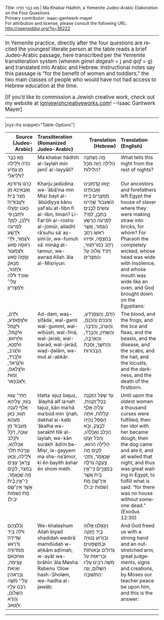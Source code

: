 <html>
<head></head>
<body>
Title: מַא כְׄבַּר הַדִׄה | Ma Khəbar Hādhih, a Yemenite Judeo-Arabic Elaboration on the Four Questions<br />
Primary contributor: isaac-gantwerk-mayer<br />
For attribution and license, please consult the following URL: <a href="http://opensiddur.org/?p=36222">http://opensiddur.org/?p=36222</a>
<p />
<hr />

<div class="english" lang="en" style="font-size: 1.2em;">
In Yemenite practice, directly after the four questions are recited the youngest literate person at the table reads a brief Judeo-Arabic passage, here transcribed per the Yemenite transliteration system (wherein <em>gimel dagesh</em> = j and <em>qof</em> = g) and translated into Arabic and Hebrew. Instructional notes say this passage is "for the benefit of women and toddlers," the two main classes of people who would have not had access to Hebrew education at the time.

[If you’d like to commission a Jewish creative work, check out my website at <a href="http://igmjewishcreativeworks.com">igmjewishcreativeworks.com</a>! --Isaac Gantwerk Mayer]
</div>

<hr />

[xyz-ihs snippet="Table-Options"]<table style="margin-left: auto; margin-right: auto;" class="draggable">
<thead><tr><th id="x" style="text-align: right;">Source (Judeo-Arabic)</th><th style="text-align: left;">Transliteration (Romanized Judeo-Arabic)</th><th style="text-align: right;">Translation (Hebrew)</th><th style="text-align: left;">Translation (English)</th></tr></thead>
<tbody>
<tr><td style="vertical-align:top;">
<div class="judeo-arabic" lang="jrb">
מַא כְׄבַּר הַדִׄה ﭏַלַילַהּ מִן גְּמִיע ﭏַלְיִאַלִי?
</span></div></td>

<td style="vertical-align:top;">
<div class="romanized-transliteration" lang="jrb">
Ma khəbar hādhih al-laylah min jəmīʿ al-ləyyāli?
</span></div></td>

<td style="vertical-align:top;">
<div class="commentary" lang="he">
מָה נִשְׁתַּנָּה הַלַּיְלָה הַזֶּה מִכׇּל הַלֵּילוֹת?
</span></div></td>
 
<td style="vertical-align:top;">
<div class="english" lang="en">
What tells this night from the rest of nights?
</div></td></tr>


<tr><td style="vertical-align:top;">
<div class="judeo-arabic" lang="jrb">
כַׄרגּוּ גְּדּוּדִּנַא וְאַבַּאיְנַא מִן מִצר בַּיתּ ﭏַעֲבּוּדִּיַה̈ כַּאנוּ יַפְעֲלוּ ﭏַתִּבּן פִי ﭏַלִבּן, לִמַן? לְפַרעֹה ﭏַרָשָׁע ﭏַגָּמוּר, ﭏַדִׄי רַאסֻה סַאע ﭏַצִמעוּר וְפֻמֻה סַאע מִנַאק ﭏַתַּנוּר, ואַורַדּ ﭏלה עֲלַי׳ ﭏַמִצְריוּן:
</span></div></td>

<td style="vertical-align:top;">
<div class="romanized-transliteration" lang="jrb">
Kharju jədūdina wə-ʾābāʾina min Miṣr bayt al-ʿăbūdiyya kānu yafʿalu at-tibn fi al-libn, liman? Li-Farʿöh ar-rosho al-jomūr, alladhī rāʾsuhu sāʿ aṣ-ṣimʿūr, wə-fumuh sāʿ mināg at-tannur, wə-awrad Allah ʿăla al-Miṣriyun:
</span></div></td>

<td style="vertical-align:top;">
<div class="commentary" lang="he">
יָצְאוּ קַדְמוֹנֵינוּ וַאֲבוֹתֵינוּ מִמִּצְרַיִם בֵּית הַשִּׁעְבּוּד שֶׁהָיִינוּ עוֹשִׂים לְבָנִים בַּתֶּבֶן, לְמִי? לְפַרְעֹה הָרָשָׁע הַגָּמוּר, אֲשֶׁר רֹאשׁוֹ רָחָב בְּחֻצְפָּה, וּפִיהוּ רָחָב כְּמוֹ־תַּנּוּר, וַיּוֹרֶד אֱלוֹהַּ עַל הַמִּצְרִים:
</span></div></td>
 
<td style="vertical-align:top;">
<div class="english" lang="en">
Our ancestors and forefathers left Egypt the house of slaver where they were making straw into bricks, for whom? For Pharaoh the completely wicked, whose head was wide with insolence, and whose mouth was wide like an oven, and God brought down on the Egyptians:
</div></td></tr>


<tr><td style="vertical-align:top;">
<div class="judeo-arabic" lang="jrb">
ﭏַדַּם, וﭏַצִפַאדִּע, ﭏַקַמל וﭏַקֻמּל, וﭏַוִחוּשׁ, וﭏַפִנַא, וﭏַגְּרַבּ, וﭏַבְּרַדּ, וﭏַגְּרַאדּ, וﭏַצְׄלַאם, וְמוּתּ ﭏַאַבּכַּאר.
</span></div></td>

<td style="vertical-align:top;">
<div class="romanized-transliteration" lang="jrb">
Ad-dam, waṣ-ṣifādaʿ, wal-gaml wal-gumml, wal-wiḥūsh, wal-finā, wal-jərab, wal-bərad, wal-jərād, waḍ-ḍəlām, wə-mut al-abkār.  
</span></div></td>

<td style="vertical-align:top;">
<div class="commentary" lang="he">
הַדָּם, וְהַצְּפַרְדֵּעַ, וְהַכִּנִּים וְהַכִּנָּם, וְהֶעָרֹב, וְהַדֶּבֶר, וְהַשְּׁחִין, וְהַבָּרָד, וְהָאַרְבֶּה, וְהַחֹשֶׁךְ, וּמַכַּת הַבְּכוֹרוֹת.
</span></div></td>
 
<td style="vertical-align:top;">
<div class="english" lang="en">
The blood, and the frogs, and the lice and fleas, and the beasts, and the disease, and the scabs, and the hail, and the locusts, and the darkness, and the death of the firstborn.
</div></td></tr>


<tr><td style="vertical-align:top;">
<div class="judeo-arabic" lang="jrb">
חַתַּי׳  עֲגּוּז בְּגּוּז, עֲלַיהַא אַלף לַענַהּ תְּגּוּז, כַּאן מַעהַא מַעבּוּד מִן עִגּנַהּ, דְּכַׄל ﭏַכַּלבּ אֲכַּלהַא, וַצְרַכׄתּ תִּלךּ ﭏַלַילַהּ, וְכַּאן צֻרַאךׄ עֲצִׄים בְּמִצר, לְקַיֵּם מַה שְׁנֶאֱמָר, כִּֽי־אֵ֣ין בַּ֔יִתֿ אֲשֶׁ֥ר אֵֽין־שָׁ֖ם מֵֽתֿ׃ <span class="citation">(שמות יב:ל)</span>
</span></div></td>

<td style="vertical-align:top;">
<div class="romanized-transliteration" lang="jrb">
Ḥatta ʿəjuz bəjuz, ʿălayhā alf laʿnah təjuz, kān maʿhā maʿbūd min ʿijnah, dəkhal al-kalb ʾăkalha wa-ṣərakht tilk al-laylah, wə-kān ṣurākh ʿăḍīm bə-Miṣr, lə-gayyem ma shə-naʾămor, ki ēn bayith ăshar ēn shom meth.
</span></div></td>

<td style="vertical-align:top;">
<div class="commentary" lang="he">
עַד שֶׁעַל הַזְּקֵנָה בְּכׇל־זְקֵנוֹת, עָלֶיהָ אֶלֶף קְלָלוֹת, אִתָּה הַפֶּסֶל נִהְיָה לְבָצֵק, וּבָא הַכֶּלֶב וַאֲכָלֻהוּ, וְהַכֹּל זַעֲקוּ הַלַּיְלָה הַהוּא, לְקַיֵּם מַה שְׁנֶאֱמָר, וַתְּהִ֛י צְעָקָ֥ה גְדֹלָ֖ה בְּמִצְרָ֑יִם כִּֽי־אֵ֣ין בַּ֔יִת אֲשֶׁ֥ר אֵֽין־שָׁ֖ם מֵֽת׃ <span class="citation">(שמות יב:ל)</span>
</span></div></td>
 
<td style="vertical-align:top;">
<div class="english" lang="en">
Until upon the oldest women a thousand curses were fulfilled, then her idol with her became dough, then the dog came and ate it, and all wailed that night, and thus was great wailing in Egypt, to fulfill what is said: “for there was no house without someone dead.” <span class="citation">(Exodus 12:30)</span>
</div></td></tr>


<tr><td style="vertical-align:top;">
<div class="judeo-arabic" lang="jrb">
וְכַׄלַצהֻם ﭏלה בִּיַד שְׁדִּידַּה̈ וְדִׄרַאע מַמדּוּדַּהּ ואַחכַּאם עֲצִׄימַהּ, ואַיַאתּ וַבְּרַאהִין עֲלַי׳ מֹשֶׁה רַבֵּנוּ עָלָיו הַשָּׁלוֹם, וְהַדַׄא ﭏַגְּוַאבּ:
</span></div></td>

<td style="vertical-align:top;">
<div class="romanized-transliteration" lang="jrb">
Wə-khalaṣhum Allah biyad shədidah wədirāʿ mamdūdah w-aḥkām aḍīmah, w-ayāt wa-brāhīn ʿăla Møsha Rabenu ʿOlow hash-Sholøm,  wə-hadha al-jəwāb:
</span></div></td>

<td style="vertical-align:top;">
<div class="commentary" lang="he">
וַיִּגְאָלֵנוּ אֱלוֹהַּ בְּיָד חֲזָקָה וּבִזְרוֹעַ נְטוּיָה וּבְמִשְׁפָּטִים גְּדוֹלִים וּבְאוֹתוֹת וּבְרִיאוֹת עַל מֹשֶׁה רַבֵּינוּ עָלָיו הַשָּׁלוֹם, וְזֶה הַתְּשׁוּבָה:
</span></div></td>
 
<td style="vertical-align:top;">
<div class="english" lang="en">
And God freed us with a strong hand and an outstretched arm, great judgements, signs and creations, by Moses our teacher peace be upon him, and this is the answer:
</div></td></tr>
</tbody></table>

<hr />

&nbsp;
</body>
</html>